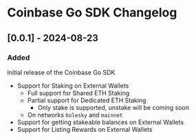# Coinbase Go SDK Changelog

## [0.0.1] - 2024-08-23

### Added

Initial release of the Coinbase Go SDK

- Support for Staking on External Wallets 
    - Full support for Shared ETH Staking
    - Partial support for Dedicated ETH Staking 
      - Only stake is supported, unstake will be coming soon
    - On networks `holesky` and `mainnet`
- Support for getting stakeable balances on External Wallets
- Support for Listing Rewards on External Wallets
